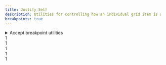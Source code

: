 ```yaml
---
title: Justify Self
description: Utilities for controlling how an individual grid item is aligned along its inline axis.
breakpoints: true
---
```

<div>
    <table-utility prefix="justify-self" property="justify-align-self" custom-property="justify-self" class="mb-lg"></table-utility>
	<details id="accordion-item-1" class="vv-accordion vv-accordion--bordered vv-accordion--marker-right bg-surface mb-lg">
		<summary class="vv-accordion__summary flex items-center" aria-controls="#accordion-item-1" aria-expanded="false">
			<iconify-icon icon="akar-icons:info" class="mr-sm"></iconify-icon>
			Accept breakpoint utilities
		</summary>
		<div aria-hidden="true" class="vv-accordion__content">
			<p class="font-light text-word-3">
				You can also use the breakpoint modifier to apply the class at only a specific screen size and above.<br />
				Example: md:justify-self-{auto|start|end|center|baseline|stretch}
			</p>
		</div>
	</details>
    <card-example>
		<div class="container h-full rounded-md bg-surface-1 p-24">
			<div class="container h-full rounded-md bg-surface-1 p-24">
				<div class="container grid border-b border-alpha-1 mb-24 pb-24">
					<div class="max-w-max justify-self-auto p-10 bg-info text-center rounded-sm"><span class="text-xs text-white font-semibold">1</span></div>
				</div>
				<div class="container grid border-b border-alpha-1 mb-24 pb-24">
					<div class="max-w-max justify-self-start p-10 bg-info text-center rounded-sm"><span class="text-xs text-white font-semibold">1</span></div>
				</div>
				<div class="container grid border-b border-alpha-1 mb-24 pb-24">
					<div class="max-w-max justify-self-end p-10 bg-info text-center rounded-sm"><span class="text-xs text-white font-semibold">1</span></div>
				</div>
				<div class="container grid border-b border-alpha-1 mb-24 pb-24">
					<div class="max-w-max justify-self-center p-10 bg-info text-center rounded-sm"><span class="text-xs text-white font-semibold">1</span></div>
				</div>
				<div class="container grid">
					<div class="max-w-max justify-self-baseline p-10 bg-info text-center rounded-sm"><span class="text-xs text-white font-semibold">1</span></div>
				</div>
			</div>
		</div>
    </card-example>
</div>